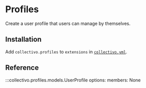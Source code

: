 # Profiles

Create a user profile that users can manage by themselves.

## Installation

Add `collectivo.profiles` to `extensions` in [`collectivo.yml`](reference.md#settings).

## Reference

:::collectivo.profiles.models.UserProfile
    options:
        members: None
